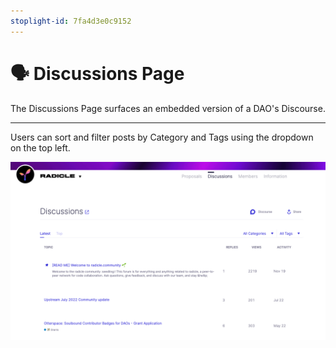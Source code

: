 ```yaml
---
stoplight-id: 7fa4d3e0c9152
---
```


# 🗣 Discussions Page

The Discussions Page surfaces an embedded version of a DAO's Discourse.

***

Users can sort and filter posts by Category and Tags using the dropdown on the top left.

![Discussions Page](../../../assets/images/radicle-discussions.png)


